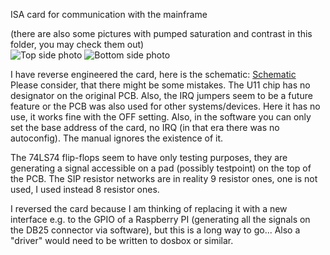 ISA card for communication with the mainframe

(there are also some pictures with pumped saturation and contrast in this folder, you may check them out)\
![Top side photo](DSC_0181.JPG)
![Bottom side photo](DSC_0177.jpg)

I have reverse engineered the card, here is the schematic: [Schematic](isa_interface_schematic.pdf)\
Please consider, that there might be some mistakes. The U11 chip has no designator on the original PCB. Also, the IRQ jumpers seem to be a future feature or the PCB was also used for other systems/devices. Here it has no use, it works fine with the OFF setting. Also, in the software you can only set the base address of the card, no IRQ (in that era there was no autoconfig). The manual ignores the existence of it.

The 74LS74 flip-flops seem to have only testing purposes, they are generating a signal accessible on a pad (possibly testpoint) on the top of the PCB. The SIP resistor networks are in reality 9 resistor ones, one is not used, I used instead 8 resistor ones.

I reversed the card because I am thinking of replacing it with a new interface e.g. to the GPIO of a Raspberry PI (generating all the signals on the DB25 connector via software), but this is a long way to go... Also a "driver" would need to be written to dosbox or similar.
